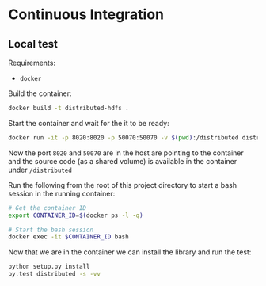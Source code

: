 # Continuous Integration

## Local test

Requirements:
-  `docker`

Build the container:
```bash
docker build -t distributed-hdfs .
```

Start the container and wait for the it to be ready:

```bash
docker run -it -p 8020:8020 -p 50070:50070 -v $(pwd):/distributed distributed-hdfs
```

Now the port `8020` and `50070` are in the host are pointing to the container and the source code (as a shared volume) is available in the container under `/distributed`

Run the following from the root of this project directory to start a bash
session in the running container:

```bash
# Get the container ID
export CONTAINER_ID=$(docker ps -l -q)

# Start the bash session
docker exec -it $CONTAINER_ID bash
```

Now that we are in the container we can install the library and run the test:

```bash
python setup.py install
py.test distributed -s -vv
```
